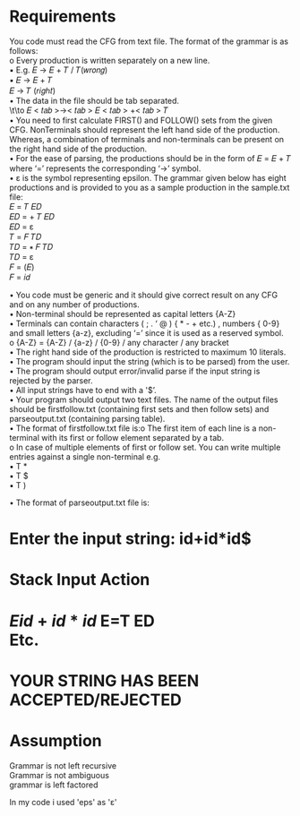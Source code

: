 # Requirements

You code must read the CFG from text file. The format of the grammar is as follows:  
o Every production is written separately on a new line.  
  ▪ E.g. 𝐸 → 𝐸 + 𝑇 / 𝑇(𝑤𝑟𝑜𝑛𝑔)  
  ▪ 𝐸 → 𝐸 + 𝑇  
    𝐸 → 𝑇 (𝑟𝑖𝑔ℎ𝑡)  
• The data in the file should be tab separated.  
  \t\to 𝐸 < 𝑡𝑎𝑏 >→< 𝑡𝑎𝑏 > 𝐸 < 𝑡𝑎𝑏 > +< 𝑡𝑎𝑏 > 𝑇  
• You need to first calculate FIRST() and FOLLOW() sets from the given CFG. NonTerminals should represent the left hand side of the production. Whereas, a combination of terminals and non-terminals can be present on the right hand side of the production.  
• For the ease of parsing, the productions should be in the form of 𝐸 = 𝐸 + 𝑇 where ‘=’ represents the corresponding ‘->’ symbol.  
• ɛ is the symbol representing epsilon. The grammar given below has eight productions and is provided to you as a sample production in the sample.txt file:  
  𝐸 = 𝑇 𝐸𝐷  
  𝐸𝐷 = + 𝑇 𝐸𝐷  
  𝐸𝐷 = ɛ  
  𝑇 = 𝐹 𝑇𝐷  
  𝑇𝐷 = ∗ 𝐹 𝑇𝐷  
  𝑇𝐷 = ɛ  
  𝐹 = (𝐸)  
  𝐹 = 𝑖𝑑
    
• You code must be generic and it should give correct result on any CFG and on any number of productions.  
• Non-terminal should be represented as capital letters {A-Z}  
• Terminals can contain characters ( ; . ‘ @ ) { * - + etc.) , numbers { 0-9} and small letters {a-z}, excluding ‘=’ since it is used as a reserved symbol.  
o {A-Z} = {A-Z} / {a-z} / {0-9} / any character / any bracket  
• The right hand side of the production is restricted to maximum 10 literals.  
• The program should input the string (which is to be parsed) from the user.  
• The program should output error/invalid parse if the input string is rejected by the parser.  
• All input strings have to end with a '$’.  
• Your program should output two text files. The name of the output files should be firstfollow.txt (containing first sets and then follow sets) and parseoutput.txt (containing parsing table).  
• The format of firstfollow.txt file is:o The first item of each line is a non-terminal with its first or follow element separated by a tab.  
o In case of multiple elements of first or follow set. You can write multiple entries against a single non-terminal e.g.  
  ▪ T <tab> *  
  ▪ T <tab> $  
  ▪ T <tab> )  
    
• The format of parseoutput.txt file is:  
  
Enter the input string: id+id*id$  
======================================  
Stack         Input             Action  
======================================  
$E           id+id*id$          E=T ED  
Etc.  
======================================  
YOUR STRING HAS BEEN ACCEPTED/REJECTED   
======================================  
  
# Assumption  
Grammar is not left recursive  
Grammar is not ambiguous  
grammar is left factored  
  
In my code i used 'eps' as 'ɛ'  
